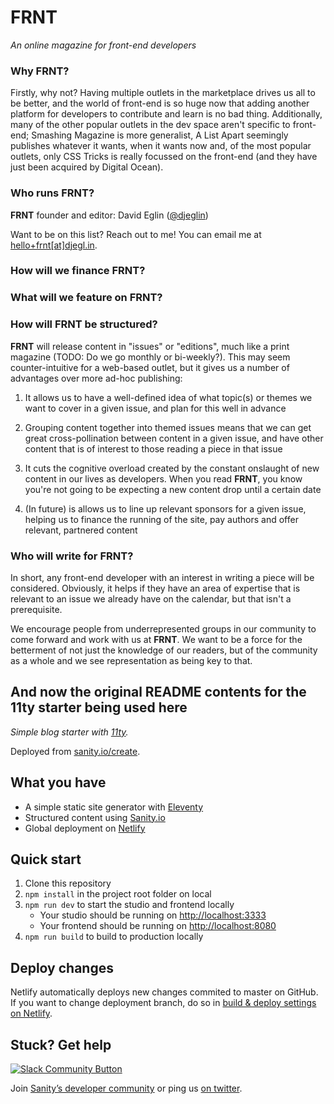 # FRNT

_An online magazine for front-end developers_

### Why **FRNT**?

Firstly, why not? Having multiple outlets in the marketplace drives us all to be better, and the world of front-end is so huge now that adding another platform for developers to contribute and learn is no bad thing. Additionally, many of the other popular outlets in the dev space aren't specific to front-end; Smashing Magazine is more generalist, A List Apart seemingly publishes whatever it wants, when it wants now and, of the most popular outlets, only CSS Tricks is really focussed on the front-end (and they have just been acquired by Digital Ocean).

### Who runs **FRNT**?

**FRNT** founder and editor: David Eglin ([@djeglin](https://github.com/djeglin))

Want to be on this list? Reach out to me! You can email me at [hello+frnt\[at\]djegl.in](mailto:hello+frnt@djegl.in).

### How will we finance **FRNT**?

### What will we feature on **FRNT**?

### How will **FRNT** be structured?

**FRNT** will release content in "issues" or "editions", much like a print magazine (TODO: Do we go monthly or bi-weekly?). This may seem counter-intuitive for a web-based outlet, but it gives us a number of advantages over more ad-hoc publishing:

1. It allows us to have a well-defined idea of what topic(s) or themes we want to cover in a given issue, and plan for this well in advance

2. Grouping content together into themed issues means that we can get great cross-pollination between content in a given issue, and have other content that is of interest to those reading a piece in that issue

3. It cuts the cognitive overload created by the constant onslaught of new content in our lives as developers. When you read **FRNT**, you know you're not going to be expecting a new content drop until a certain date

4. (In future) is allows us to line up relevant sponsors for a given issue, helping us to finance the running of the site, pay authors and offer relevant, partnered content

### Who will write for **FRNT**?

In short, any front-end developer with an interest in writing a piece will be considered. Obviously, it helps if they have an area of expertise that is relevant to an issue we already have on the calendar, but that isn't a prerequisite.

We encourage people from underrepresented groups in our community to come forward and work with us at **FRNT**. We want to be a force for the betterment of not just the knowledge of our readers, but of the community as a whole and we see representation as being key to that.

## And now the original README contents for the 11ty starter being used here

_Simple blog starter with [11ty](https://11ty.io)._

Deployed from [sanity.io/create](https://www.sanity.io/create/?template=sanity-io%2Fsanity-template-gatsby-blog).

## What you have

- A simple static site generator with [Eleventy](https://11ty.io)
- Structured content using [Sanity.io](https://www.sanity.io)
- Global deployment on [Netlify](https://netlify.com)

## Quick start

1. Clone this repository
2. `npm install` in the project root folder on local
3. `npm run dev` to start the studio and frontend locally
   - Your studio should be running on [http://localhost:3333](http://localhost:3333)
   - Your frontend should be running on [http://localhost:8080](http://localhost:8080)
4. `npm run build` to build to production locally

## Deploy changes

Netlify automatically deploys new changes commited to master on GitHub. If you want to change deployment branch, do so in [build & deploy settings on Netlify](https://www.netlify.com/docs/continuous-deployment/#branches-deploys).

## Stuck? Get help

[![Slack Community Button](https://slack.sanity.io/badge.svg)](https://slack.sanity.io/)

Join [Sanity’s developer community](https://slack.sanity.io) or ping us [on twitter](https://twitter.com/sanity_io).
